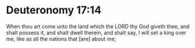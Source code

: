 # Deuteronomy 17:14

When thou art come unto the land which the LORD thy God giveth thee, and shalt possess it, and shalt dwell therein, and shalt say, I will set a king over me, like as all the nations that [are] about me;